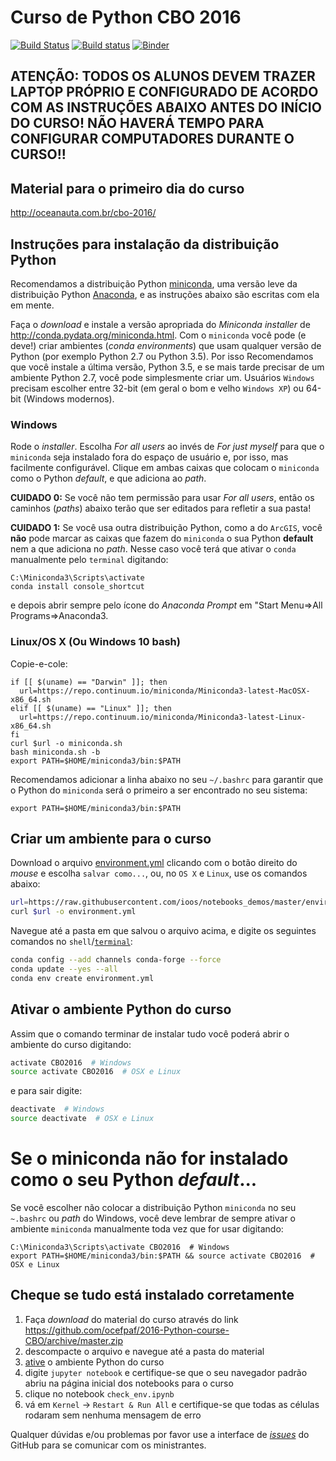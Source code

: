 # Curso de Python CBO 2016

[![Build Status](https://travis-ci.org/ocefpaf/2016-Python-course-CBO.svg?branch=master)](https://travis-ci.org/ocefpaf/2016-Python-course-CBO) [![Build status](https://ci.appveyor.com/api/projects/status/dokxy0ev3h7tmp60?svg=true)](https://ci.appveyor.com/project/ocefpaf/2016-python-course-cbo) [![Binder](http://mybinder.org/badge.svg)](http://mybinder.org:/repo/ocefpaf/2016-python-course-cbo)

## ATENÇÃO: TODOS OS ALUNOS DEVEM TRAZER LAPTOP PRÓPRIO E CONFIGURADO DE ACORDO COM AS INSTRUÇÕES ABAIXO ANTES DO INÍCIO DO CURSO! NÃO HAVERÁ TEMPO PARA CONFIGURAR COMPUTADORES DURANTE O CURSO!!

## Material para o primeiro dia do curso

http://oceanauta.com.br/cbo-2016/

## Instruções para instalação da distribuição Python

Recomendamos a distribuição Python [miniconda](http://conda.pydata.org/miniconda.html),
uma versão leve da distribuição Python [Anaconda](https://store.continuum.io/cshop/anaconda/),
e as instruções abaixo são escritas com ela em mente.

Faça o *download* e instale a versão apropriada do *Miniconda installer* de http://conda.pydata.org/miniconda.html. Com o `miniconda` você pode (e deve!) criar ambientes (*conda environments*) que usam qualquer versão de Python (por exemplo Python 2.7 ou Python 3.5). Por isso Recomendamos que você instale a última versão, Python 3.5, e se mais tarde precisar de um ambiente Python 2.7, você pode simplesmente criar um. Usuários `Windows` precisam escolher entre 32-bit (em geral o bom e velho `Windows XP`) ou 64-bit (Windows modernos).

### Windows

Rode o *installer*. Escolha *For all users* ao invés de *For just myself* para que o `miniconda` seja instalado fora do espaço de usuário e,
por isso, mas facilmente configurável. Clique em ambas caixas que colocam o `miniconda` como o Python *default*,
e que adiciona ao *path*.

**CUIDADO 0:** Se você não tem permissão para usar *For all users*,
então os caminhos (*paths*) abaixo terão que ser editados para refletir a sua pasta!

**CUIDADO 1:** Se você usa outra distribuição Python, como a do `ArcGIS`,
você **não** pode marcar as caixas que fazem do `miniconda` o sua Python **default** nem a que adiciona no *path*.
Nesse caso você terá que ativar o `conda` manualmente pelo `terminal` digitando:

```
C:\Miniconda3\Scripts\activate
conda install console_shortcut
```

e depois abrir sempre pelo ícone do *Anaconda Prompt* em "Start Menu=>All Programs=>Anaconda3.

### Linux/OS X (Ou Windows 10 bash)

Copie-e-cole:

```shell
if [[ $(uname) == "Darwin" ]]; then
  url=https://repo.continuum.io/miniconda/Miniconda3-latest-MacOSX-x86_64.sh
elif [[ $(uname) == "Linux" ]]; then
  url=https://repo.continuum.io/miniconda/Miniconda3-latest-Linux-x86_64.sh
fi
curl $url -o miniconda.sh
bash miniconda.sh -b
export PATH=$HOME/miniconda3/bin:$PATH
```

Recomendamos adicionar a linha abaixo no seu `~/.bashrc` para garantir que o Python do `miniconda` será o primeiro a ser encontrado no seu sistema:

```
export PATH=$HOME/miniconda3/bin:$PATH
```

## Criar um ambiente para o curso

Download o arquivo [environment.yml](https://raw.githubusercontent.com/ioos/notebooks_demos/master/environment.yml) clicando com o botão direito do *mouse* e escolha `salvar como...`,
ou, no `OS X` e `Linux`, use os comandos abaixo:

```bash
url=https://raw.githubusercontent.com/ioos/notebooks_demos/master/environment.yml
curl $url -o environment.yml
```

Navegue até a pasta em que salvou o arquivo acima,
e digite os seguintes comandos no `shell`/[`terminal`](http://stackoverflow.com/questions/378319/windows-explorer-command-prompt-here/379804):

```bash
conda config --add channels conda-forge --force
conda update --yes --all
conda env create environment.yml
```

## Ativar o ambiente Python do curso

Assim que o comando terminar de instalar tudo você poderá abrir o ambiente do curso digitando:

```bash
activate CBO2016  # Windows
source activate CBO2016  # OSX e Linux
```

e para sair digite:

```bash
deactivate  # Windows
source deactivate  # OSX e Linux
```

# Se o miniconda não for instalado como o seu Python *default*...

Se você escolher não colocar a distribuição Python `miniconda` no seu `~.bashrc` ou *path* do Windows,
você deve lembrar de sempre ativar o ambiente `miniconda` manualmente toda vez que for usar digitando:

```
C:\Miniconda3\Scripts\activate CBO2016  # Windows
export PATH=$HOME/miniconda3/bin:$PATH && source activate CBO2016  # OSX e Linux
```

## Cheque se tudo está instalado corretamente

1. Faça *download* do material do curso através do link https://github.com/ocefpaf/2016-Python-course-CBO/archive/master.zip
2. descompacte o arquivo e navegue até a pasta do material
3. [ative](https://github.com/ocefpaf/2016-Python-course-CBO#ativar-o-ambiente-python-do-curso) o ambiente Python do curso
4. digite `jupyter notebook` e certifique-se que o seu navegador padrão abriu na página inicial dos notebooks para o curso
5. clique no notebook `check_env.ipynb`
6. vá em `Kernel` &rarr; `Restart & Run All` e certifique-se que todas as células rodaram sem nenhuma mensagem de erro

Qualquer dúvidas e/ou problemas por favor use a interface de [*issues*](https://github.com/ocefpaf/2016-Python-course-CBO/issues) do GitHub para se comunicar com os ministrantes.
